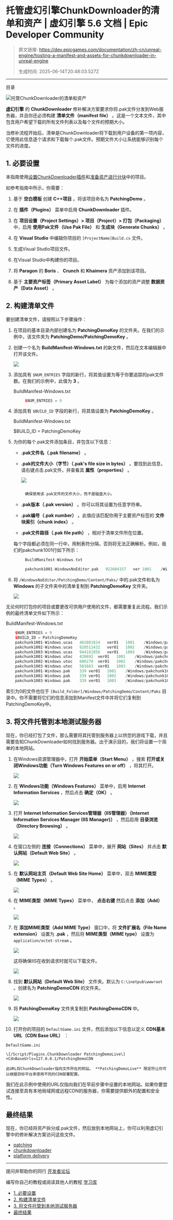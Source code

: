 # 托管虚幻引擎ChunkDownloader的清单和资产 | 虚幻引擎 5.6 文档 | Epic Developer Community

> 原文链接: https://dev.epicgames.com/documentation/zh-cn/unreal-engine/hosting-a-manifest-and-assets-for-chunkdownloader-in-unreal-engine
> 
> 生成时间: 2025-06-14T20:48:03.527Z

---

目录

![托管ChunkDownloader的清单和资产](https://dev.epicgames.com/community/api/documentation/image/85bb30b7-dee0-451c-86c0-3a5516a02d2d?resizing_type=fill&width=1920&height=335)

**虚幻引擎** 的 **ChunkDownloader** 修补解决方案要求你将.pak文件分发到Web服务器，并且你还必须构建 **清单文件（manifest file）** 。这是一个文本文件，其中包含用户希望下载的所有文件列表以及每个文件的预期大小。

当修补流程开始后，清单是ChunkDownloader将下载到用户设备的第一项内容，它使用此信息逐个请求和下载每个.pak文件。预期文件大小让系统能够识别每个文件的进度。

## 1\. 必要设置

本指南使用[设置ChunkDownloader插件](/documentation/zh-cn/unreal-engine/setting-up-the-chunkdownloader-plugin-in-unreal-engine)和[准备资产进行分块](/documentation/zh-cn/unreal-engine/preparing-assets-for-chunking-in-unreal-engine)中的项目。

如参考指南中所示，你需要：

1.  基于 **空白模板** 创建 **C++项目** 。将该项目命名为 **PatchingDemo** 。
    
2.  在 **插件（Plugins）** 菜单中启用 **ChunkDownloader** 插件。
    
3.  在 **项目设置（Project Settings）> 项目（Project）> 打包（Packaging）** 中，启用 **使用Pak文件（Use Pak File）** 和 **生成块（Generate Chunks）** 。
    
4.  在 **Visual Studio** 中编辑你项目的 `[ProjectName]Build.cs` 文件。
    
5.  生成Visual Studio项目文件。
    
6.  在Visual Studio中构建你的项目。
    
7.  将 **Paragon** 的 **Boris** 、 **Crunch** 和 **Khaimera** 资产添加到该项目。
    
8.  基于 **主要资产标签（Primary Asset Label）** 为每个添加的资产调整 **数据资产（Data Asset）** 。
    

## 2\. 构建清单文件

要创建清单文件，请按照以下步骤操作：

1.  在项目的基本目录内部创建名为 **PatchingDemoKey** 的文件夹。在我们的示例中，该文件夹为 **PatchingDemo/PatchingDemoKey** 。
    
2.  创建一个名为 **BuildManifest-Windows.txt** 的新文件，然后在文本编辑器中打开该文件。
    
    ![](https://d1iv7db44yhgxn.cloudfront.net/documentation/images/37b1a21c-42cc-490b-ac41-a71d12829372/manifestfilewindows.png)
3.  添加具有 `$NUM_ENTRIES` 字段的新行，将其值设置为等于你要追踪的pak文件数。在我们的示例中，此值为 **3** 。
    
    BuildManifest-Windows.txt
    
    ```cpp
         $NUM_ENTRIES = 9
    
    ```
    
4.  添加具有 `$BUILD_ID` 字段的新行，将其值设置为 **PatchingDemoKey** 。
    
    BuildManifest-Windows.txt
    
    $BUILD\_ID = PatchingDemoKey
    
5.  为你的每个.pak文件添加条目，并包含以下信息：
    
    -   **.pak文件名（.pak filename）** 。
        
    -   **.pak的文件大小（字节）（.pak's file size in bytes）** 。要找到此信息，请右键点击.pak文件，并查看其 **属性（properties）** 。
        
        ![](https://d1iv7db44yhgxn.cloudfront.net/documentation/images/d8f51115-0e08-4c49-ba94-0fecfb6f5dba/pakproperties.png)
    
    ```cpp
    
         确保使用该.pak文件的文件大小，而不是磁盘大小。
    
    ```
    
    -   **.pak版本（.pak version）** 。你可以将其设置为任意字符串。
        
    -   **.pak编号（.pak number）** 。此值应该匹配你用于主要资产标签的 **文件块索引（chunk index）** 。
        
    -   **.pak文件路径（.pak file path）** ，相对于清单文件所在位置。
        
    
    每个字段都必须在同一行中，用制表符分隔，否则将无法正确解析。例如，我们的pakchunk1001行如下所示：
    
    ```cpp
         BuildManifest-Windows.txt
    
         pakchunk1001-WindowsNoEditor.pak	922604157	ver 1001	/Windows/pakchunk1001-WindowsNoEditor.pak
    
    ```
    
6.  将 `/WindowsNoEditor/PatchingDemo/Content/Paks/` 中的.pak文件和名为 **Windows** 的子文件夹中的清单复制到 **PatchingDemoKey** 文件夹。
    
    ![](https://d1iv7db44yhgxn.cloudfront.net/documentation/images/cc0e6c45-5a09-4d6d-8f87-7e4d841ecf09/patchingdemokeyfolder.png)

无论何时打包你的项目或要更改可供用户使用的文件，都需要重复此流程。我们示例的最终清单文件如下所示：

BuildManifest-Windows.txt

```cpp
	$NUM_ENTRIES = 9
	$BUILD_ID = PatchingDemoKey
	pakchunk1001-Windows.ucas	462081824	ver01	1001	/Windows/pakchunk1001-Windows.ucas
	pakchunk1002-Windows.ucas	928512432	ver01	1002	/Windows/pakchunk1002-Windows.ucas
	pakchunk1003-Windows.ucas	944181856	ver01	1003	/Windows/pakchunk1003-Windows.ucas
	pakchunk1001-Windows.utoc	426692	ver01	1001	/Windows/pakchunk1001-Windows.utoc
	pakchunk1002-Windows.utoc	606278	ver01	1002	/Windows/pakchunk1002-Windows.utoc
	pakchunk1003-Windows.utoc	581683	ver01	1003	/Windows/pakchunk1003-Windows.utoc
	pakchunk1001-Windows.pak	339	ver01	1001	/Windows/pakchunk1001-Windows.pak
	pakchunk1002-Windows.pak	339	ver01	1002	/Windows/pakchunk1002-Windows.pak
	pakchunk1003-Windows.pak	339 ver01	1003	/Windows/pakchunk1003-Windows.pak

```

索引为0的文件也位于 `[Build_Folder]/Windows/PatchingDemo/Content/Paks` 目录中。你不需要将它们的信息添加到Manifest文件中并将它们复制到PatchingDemoKey中。

## 3\. 将文件托管到本地测试服务器

现在，你已经打包了文件，那么需要将其托管到服务器上以供您的游戏下载，并且需要告知ChunkDownloader如何找到服务器。出于演示目的，我们将设置一个简单的本地网站。

1.  在Windows资源管理器中，打开 **开始菜单（Start Menu）** ，搜索 **打开或关闭Windows功能（Turn Windows Features on or off）** ，将其打开。
    
    ![](https://d1iv7db44yhgxn.cloudfront.net/documentation/images/3eab29fc-d167-41e6-8165-71c35294f899/startmenuwindowsfeatures.png)
2.  在 **Windows功能（Windows Features）** 菜单中，启用 **Internet Information Services** ，然后点击 **确定（OK）** 。
    
    ![](https://d1iv7db44yhgxn.cloudfront.net/documentation/images/e907b962-f7ea-471d-a3ad-c34c92c84f3b/windowsinternetinformationservices.png)
3.  打开 **Internet Information Services管理器（IIS管理器）（Internet Information Services Manager (IIS Manager)）** ，然后启用 **目录浏览（Directory Browsing）** 。
    
    ![](https://d1iv7db44yhgxn.cloudfront.net/documentation/images/fb723724-e000-4f14-b2ca-96532e018f2f/windowsdirectorybrowsing.png)
4.  在窗口左侧的 **连接（Connections）** 菜单中，展开 **网站（Sites）** 并点击 **默认网站（Default Web Site）** 。
    
    ![](https://d1iv7db44yhgxn.cloudfront.net/documentation/images/71bf1c17-3a22-497e-94ab-25940a5fa6e6/connectionsdefaultwebsite.png)
5.  在 **默认网站主页（Default Web Site Home）** 菜单中，双击 **MIME类型（MIME Types）** 。
    
    ![](https://d1iv7db44yhgxn.cloudfront.net/documentation/images/466ba80d-1970-4da9-9266-9e95a22aa2ed/iismimetypes.png)
6.  在 **MIME类型（MIME Types）** 菜单中， **点击右键** 然后点击 **添加（Add）** 。
    
    ![](https://d1iv7db44yhgxn.cloudfront.net/documentation/images/4a3a3618-6a0d-4980-8a98-4b89065d0960/addmimetype.png)
7.  在 **添加MIME类型（Add MIME Type）** 窗口中，将 **文件扩展名（File Name extension）** 设置为 **.pak** ，然后将 **MIME类型（MIME type）** 设置为 `application/octet-stream` 。
    
    ![](https://d1iv7db44yhgxn.cloudfront.net/documentation/images/e68184dd-5d29-42af-90e3-29eb709d4288/addmimetype2.png)
    
    这将确保IIS在收到请求时就可以下载文件。
    
    ![](https://d1iv7db44yhgxn.cloudfront.net/documentation/images/ffa5104b-1cc7-440d-9191-b55c0bd9406a/addmimetype3.png)
8.  找到 **默认网站（Default Web Site）** 文件夹。默认为 `C:\inetpub\wwwroot` 。创建名为 **PatchingDemoCDN** 的文件夹。
    
    ![](https://d1iv7db44yhgxn.cloudfront.net/documentation/images/8b845160-509f-4a40-a154-e78e881bac99/defaultwebsitefolder.png)
9.  将 **PatchingDemoKey** 文件夹复制到 **PatchingDemoCDN** 中。
    
    ![](https://d1iv7db44yhgxn.cloudfront.net/documentation/images/bbd16ca3-96f6-430c-ac76-c5d29eb4a57f/copypatchingdemokey.png)
10.  打开你的项目的 `DefaultGame.ini` 文件，然后添加以下信息以定义 **CDN基本URL（CDN Base URL）** ：
    
    DefaultGame.ini
    
    \[/Script/Plugins.ChunkDownloader PatchingDemoLive\] +CdnBaseUrls=127.0.0.1/PatchingDemoCDN
    
    此URL将ChunkDownloader指向文件所在的网站。 **PatchingDemoLive** 限定符让你可以根据目标平台来使用不同的CDN部署配置。
    

我们在此示例中使用的URL仅指向我们在早前步骤中设置的本地网站。如果你要尝试连接至具有本地局域网或远程CDN的服务器，你需要提供额外的配置和安全性。

## 最终结果

现在，你已经将资产拆分成.pak文件，然后放到本地网站上，你可以利用虚幻引擎中的修补解决方案访问这些文件。

-   [patching](https://dev.epicgames.com/community/search?query=patching)
-   [chunkdownloader](https://dev.epicgames.com/community/search?query=chunkdownloader)
-   [platform delivery](https://dev.epicgames.com/community/search?query=platform%20delivery)

* * *

提问并帮助你的同行 [开发者论坛](https://forums.unrealengine.com/categories?tag=unreal-engine)

编写你自己的教程或阅读其他人的教程 [学习库](https://dev.epicgames.com/community/unreal-engine/learning)

-   [1\. 必要设置](/documentation/zh-cn/unreal-engine/hosting-a-manifest-and-assets-for-chunkdownloader-in-unreal-engine#1%E5%BF%85%E8%A6%81%E8%AE%BE%E7%BD%AE)
-   [2\. 构建清单文件](/documentation/zh-cn/unreal-engine/hosting-a-manifest-and-assets-for-chunkdownloader-in-unreal-engine#2%E6%9E%84%E5%BB%BA%E6%B8%85%E5%8D%95%E6%96%87%E4%BB%B6)
-   [3\. 将文件托管到本地测试服务器](/documentation/zh-cn/unreal-engine/hosting-a-manifest-and-assets-for-chunkdownloader-in-unreal-engine#3%E5%B0%86%E6%96%87%E4%BB%B6%E6%89%98%E7%AE%A1%E5%88%B0%E6%9C%AC%E5%9C%B0%E6%B5%8B%E8%AF%95%E6%9C%8D%E5%8A%A1%E5%99%A8)
-   [最终结果](/documentation/zh-cn/unreal-engine/hosting-a-manifest-and-assets-for-chunkdownloader-in-unreal-engine#%E6%9C%80%E7%BB%88%E7%BB%93%E6%9E%9C)